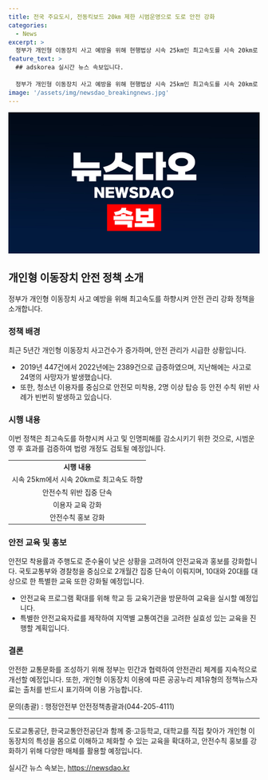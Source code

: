 ```yaml
---
title: 전국 주요도시, 전동킥보드 20㎞ 제한 시범운영으로 도로 안전 강화
categories:
  - News
excerpt: >
  정부가 개인형 이동장치 사고 예방을 위해 현행법상 시속 25km인 최고속도를 시속 20km로 제한하는 시범운영 사업을 7월부터 12월까지 전국 주요 도시에서 실시한다. 이 조치는 사고 및 인명피해 감소를 기대하며, 안전수칙 위반 단속, 교육 등을 통해 안전관리를 강화할 예정이다. 특히 10대와 20대를 대상으로 한 안전교육과 홍보 캠페인을 통해 안전수칙 홍보와 이해를 높일 계획이다.
feature_text: >
  ## adskorea 실시간 뉴스 속보입니다.

  정부가 개인형 이동장치 사고 예방을 위해 현행법상 시속 25km인 최고속도를 시속 20km로 제한하는 시범운영 사업을 7월부터 12월까지 전국 주요 도시에서 실시한다. 이 조치는 사고 및 인명피해 감소를 기대하며, 안전수칙 위반 단속, 교육 등을 통해 안전관리를 강화할 예정이다. 특히 10대와 20대를 대상으로 한 안전교육과 홍보 캠페인을 통해 안전수칙 홍보와 이해를 높일 계획이다.
image: '/assets/img/newsdao_breakingnews.jpg'
---
```


<p><img src="/assets/img/newsdao_breakingnews.jpg" alt="adskorea 속보" /></p>

<h2 data-ke-size="size26">개인형 이동장치 안전 정책 소개</h2>

<p data-ke-size="size16">정부가 개인형 이동장치 사고 예방을 위해 최고속도를 하향시켜 안전 관리 강화 정책을 소개합니다.</p>

<h3>정책 배경</h3>

<p data-ke-size="size16">최근 5년간 개인형 이동장치 사고건수가 증가하며, 안전 관리가 시급한 상황입니다.</p>

<ul>
  <li>2019년 447건에서 2022년에는 2389건으로 급증하였으며, 지난해에는 사고로 24명의 사망자가 발생했습니다.</li>
  <li>또한, 청소년 이용자를 중심으로 안전모 미착용, 2명 이상 탑승 등 안전 수칙 위반 사례가 빈번히 발생하고 있습니다.</li>
</ul>

<h3>시행 내용</h3>

<p data-ke-size="size16">이번 정책은 최고속도를 하향시켜 사고 및 인명피해를 감소시키기 위한 것으로, 시범운영 후 효과를 검증하여 법령 개정도 검토될 예정입니다.</p>

<table>
  <tr>
    <td style="text-align: center; height: 17px;"><b>시행 내용</b></td>
  </tr>
  <tr>
    <td style="text-align: center; height: 17px;">시속 25km에서 시속 20km로 최고속도 하향</td>
  </tr>
  <tr>
    <td style="text-align: center; height: 17px;">안전수칙 위반 집중 단속</td>
  </tr>
  <tr>
    <td style="text-align: center; height: 17px;">이용자 교육 강화</td>
  </tr>
  <tr>
    <td style="text-align: center; height: 17px;">안전수칙 홍보 강화</td>
  </tr>
</table>

<h3>안전 교육 및 홍보</h3>

<p data-ke-size="size16">안전모 착용률과 주행도로 준수율이 낮은 상황을 고려하여 안전교육과 홍보를 강화합니다. 국토교통부와 경찰청을 중심으로 2개월간 집중 단속이 이뤄지며, 10대와 20대를 대상으로 한 특별한 교육 또한 강화될 예정입니다.</p>

<ul>
  <li>안전교육 프로그램 확대를 위해 학교 등 교육기관을 방문하여 교육을 실시할 예정입니다.</li>
  <li>특별한 안전교육자료를 제작하여 지역별 교통여건을 고려한 실효성 있는 교육을 진행할 계획입니다.</li>
</ul>

<h3>결론</h3>

<p data-ke-size="size16">안전한 교통문화를 조성하기 위해 정부는 민간과 협력하여 안전관리 체계를 지속적으로 개선할 예정입니다. 또한, 개인형 이동장치 이용에 따른 공공누리 제1유형의 정책뉴스자료는 출처를 반드시 표기하며 이용 가능합니다.</p>

<footer><p>문의(총괄) : 행정안전부 안전정책총괄과(044-205-4111)</p></footer>

<hr>

<p data-ke-size="size16">도로교통공단, 한국교통안전공단과 함께 중·고등학교, 대학교를 직접 찾아가 개인형 이동장치의 특성을 몸으로 이해하고 체화할 수 있는 교육을 확대하고, 안전수칙 홍보를 강화하기 위해 다양한 매체를 활용할 예정입니다.</p>
실시간 뉴스 속보는, <a href="https://newsdao.kr" rel="dofollow">https://newsdao.kr</a>



